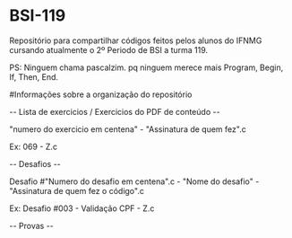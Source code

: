 # BSI-119

Repositório para compartilhar códigos feitos pelos alunos do IFNMG cursando atualmente o 2º Periodo de BSI a turma 119.

PS: Ninguem chama pascalzim. pq ninguem merece mais Program, Begin, If, Then, End.


#Informações sobre a organização do repositório

-- Lista de exercicios / Exercicios do PDF de conteúdo --

"numero do exercicio em centena" - "Assinatura de quem fez".c

Ex: 069 - Z.c

-- Desafios --

Desafio #"Numero do desafio em centena".c - "Nome do desafio" - "Assinatura de quem fez o código".c

Ex: Desafio #003 - Validação CPF - Z.c

-- Provas --
